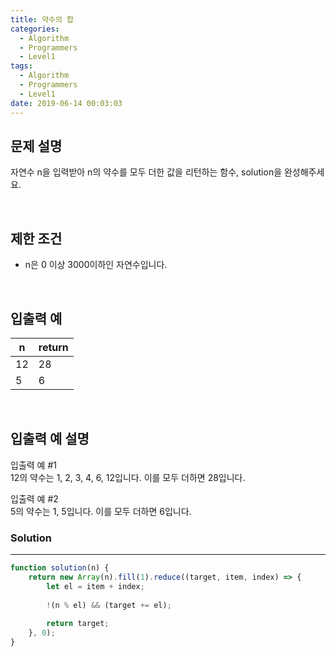 ```yaml
---
title: 약수의 합
categories:
  - Algorithm
  - Programmers
  - Level1
tags:
  - Algorithm
  - Programmers
  - Level1
date: 2019-06-14 00:03:03
---
```



## 문제 설명
자연수 n을 입력받아 n의 약수를 모두 더한 값을 리턴하는 함수, solution을 완성해주세요.

<br/>

## 제한 조건
- n은 0 이상 3000이하인 자연수입니다.

<br/>

## 입출력 예

| n | return |
| --- | --- |
| 12 | 28 |
| 5 | 6 |

<br/>


## 입출력 예 설명

입출력 예 #1<br/>
12의 약수는 1, 2, 3, 4, 6, 12입니다. 이를 모두 더하면 28입니다.<br/>

입출력 예 #2<br/>
5의 약수는 1, 5입니다. 이를 모두 더하면 6입니다.<br/>

### Solution

---

```javascript
function solution(n) {
    return new Array(n).fill(1).reduce((target, item, index) => {
        let el = item + index;
        
        !(n % el) && (target += el);
        
        return target;
    }, 0);
}
```